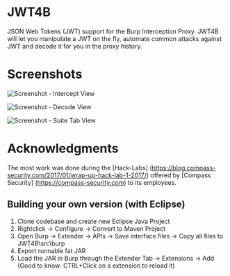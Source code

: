 # JWT4B
JSON Web Tokens (JWT) support for the Burp Interception Proxy. JWT4B will let you manipulate a JWT on the fly, automate common attacks against JWT and decode it for you in the proxy history.

# Screenshots
![Screenshot - Intercept View](https://i.imgur.com/EOam0rB.png)

![Screenshot - Decode View](https://i.imgur.com/DaZlBi9.png)

![Screenshot - Suite Tab View](https://imgur.com/71KiJJ2)

# Acknowledgments
The most work was done during the [Hack-Labs] (https://blog.compass-security.com/2017/01/wrap-up-hack-lab-1-2017/) offered by [Compass Security] (https://compass-security.com) to its employees.

## Building your own version (with Eclipse)
1. Clone codebase and create new Eclipse Java Project
2. Rightclick -> Configure -> Convert to Maven Project
3. Open Burp -> Extender -> APIs -> Save interface files -> Copy all files to JWT4B\src\burp
4. Export runnable fat JAR
5. Load the JAR in Burp through the Extender Tab -> Extensions -> Add (Good to know: CTRL+Click on a extension to reload it)
